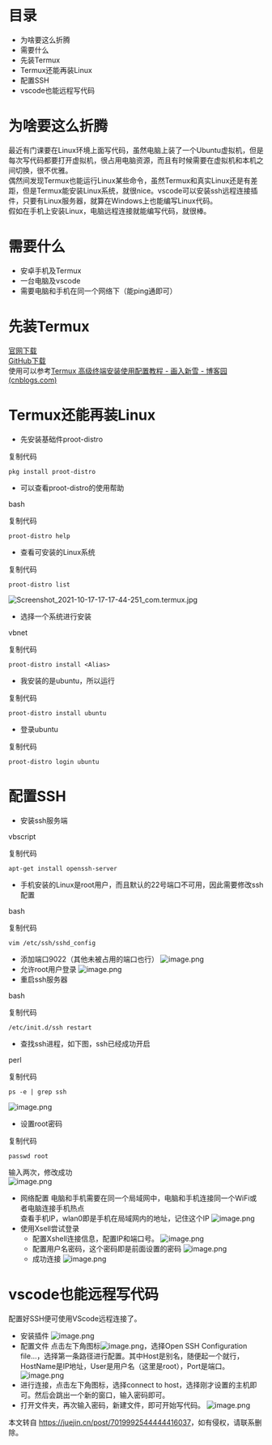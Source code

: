 目录
==

*   为啥要这么折腾
*   需要什么
*   先装Termux
*   Termux还能再装Linux
*   配置SSH
*   vscode也能远程写代码

为啥要这么折腾
=======

最近有门课要在Linux环境上面写代码，虽然电脑上装了一个Ubuntu虚拟机，但是每次写代码都要打开虚拟机，很占用电脑资源，而且有时候需要在虚拟机和本机之间切换，很不优雅。  
偶然间发现Termux也能运行Linux某些命令，虽然Termux和真实Linux还是有差距，但是Termux能安装Linux系统，就很nice。vscode可以安装ssh远程连接插件，只要有Linux服务器，就算在Windows上也能编写Linux代码。  
假如在手机上安装Linux，电脑远程连接就能编写代码，就很棒。

需要什么
====

*   安卓手机及Termux
*   一台电脑及vscode
*   需要电脑和手机在同一个网络下（能ping通即可）

先装Termux
========

[官网下载](https://link.juejin.cn?target=https%3A%2F%2Ftermux.com%2F "https://termux.com/")  
[GitHub下载](https://link.juejin.cn?target=https%3A%2F%2Fgithub.com%2Ftermux%2Ftermux-app%2Freleases "https://github.com/termux/termux-app/releases")  
使用可以参考[Termux 高级终端安装使用配置教程 - 画入新雪 - 博客园 (cnblogs.com)](https://link.juejin.cn?target=https%3A%2F%2Fwww.cnblogs.com%2Fcutesnow%2Fp%2F11430833.html "https://www.cnblogs.com/cutesnow/p/11430833.html")

Termux还能再装Linux
===============

*   先安装基础件proot-distro

复制代码

 `pkg install proot-distro` 

*   可以查看proot-distro的使用帮助

bash

复制代码

`proot-distro help`

*   查看可安装的Linux系统

复制代码

`proot-distro list`

![Screenshot_2021-10-17-17-17-44-251_com.termux.jpg](https://p9-juejin.byteimg.com/tos-cn-i-k3u1fbpfcp/c6d6809ae20e4089801c2182acffed78~tplv-k3u1fbpfcp-zoom-in-crop-mark:1512:0:0:0.awebp?)

*   选择一个系统进行安装

vbnet

复制代码

 `proot-distro install <Alias>` 

*   我安装的是ubuntu，所以运行

复制代码

 `proot-distro install ubuntu`

*   登录ubuntu

复制代码

`proot-distro login ubuntu`

配置SSH
=====

*   安装ssh服务端

vbscript

复制代码

`apt-get install openssh-server`

*   手机安装的Linux是root用户，而且默认的22号端口不可用，因此需要修改ssh配置

bash

复制代码

`vim /etc/ssh/sshd_config`

*   添加端口9022（其他未被占用的端口也行） ![image.png](https://p9-juejin.byteimg.com/tos-cn-i-k3u1fbpfcp/27c0474c7fb34793938fb97b28f7cee8~tplv-k3u1fbpfcp-zoom-in-crop-mark:1512:0:0:0.awebp?)
*   允许root用户登录 ![image.png](https://p9-juejin.byteimg.com/tos-cn-i-k3u1fbpfcp/4be5204da4824fd283e8b8c0c679d168~tplv-k3u1fbpfcp-zoom-in-crop-mark:1512:0:0:0.awebp?)
*   重启ssh服务器

bash

复制代码

`/etc/init.d/ssh restart`

*   查找ssh进程，如下图，ssh已经成功开启

perl

复制代码

`ps -e | grep ssh`

![image.png](https://p6-juejin.byteimg.com/tos-cn-i-k3u1fbpfcp/82ae4f42303a4538bab764dddd96845e~tplv-k3u1fbpfcp-zoom-in-crop-mark:1512:0:0:0.awebp?)

*   设置root密码

复制代码

`passwd root`

输入两次，修改成功  
![image.png](https://p3-juejin.byteimg.com/tos-cn-i-k3u1fbpfcp/b285f8ec0e93467f964d5b1a664f3334~tplv-k3u1fbpfcp-zoom-in-crop-mark:1512:0:0:0.awebp?)

*   网络配置 电脑和手机需要在同一个局域网中，电脑和手机连接同一个WiFi或者电脑连接手机热点  
    查看手机IP，wlan0即是手机在局域网内的地址，记住这个IP ![image.png](https://p9-juejin.byteimg.com/tos-cn-i-k3u1fbpfcp/ed53a82088e44c32b6b93de47d4d535c~tplv-k3u1fbpfcp-zoom-in-crop-mark:1512:0:0:0.awebp?)
*   使用Xsell尝试登录
    *   配置Xshell连接信息，配置IP和端口号。 ![image.png](https://p9-juejin.byteimg.com/tos-cn-i-k3u1fbpfcp/0deb0265f39843c082d0dd616c7fe872~tplv-k3u1fbpfcp-zoom-in-crop-mark:1512:0:0:0.awebp?)
    *   配置用户名密码，这个密码即是前面设置的密码 ![image.png](https://p3-juejin.byteimg.com/tos-cn-i-k3u1fbpfcp/879b127cc3134cf8b51f821d202b12bf~tplv-k3u1fbpfcp-zoom-in-crop-mark:1512:0:0:0.awebp?)
    *   成功连接 ![image.png](https://p1-juejin.byteimg.com/tos-cn-i-k3u1fbpfcp/2b77fd7eb4fe4ce991f8ea57f5d68b9f~tplv-k3u1fbpfcp-zoom-in-crop-mark:1512:0:0:0.awebp?)

vscode也能远程写代码
=============

配置好SSH便可使用VScode远程连接了。

*   安装插件 ![image.png](https://p6-juejin.byteimg.com/tos-cn-i-k3u1fbpfcp/1405d51ee90c493699fcaf1e880ac33c~tplv-k3u1fbpfcp-zoom-in-crop-mark:1512:0:0:0.awebp?)
*   配置文件 点击左下角图标![image.png](https://p6-juejin.byteimg.com/tos-cn-i-k3u1fbpfcp/afe4038cb4714a7cbeeea6b7d8408e87~tplv-k3u1fbpfcp-zoom-in-crop-mark:1512:0:0:0.awebp?)，选择Open SSH Configuration file...，选择第一条路径进行配置。其中Host是别名，随便起一个就行，HostName是IP地址，User是用户名（这里是root），Port是端口。 ![image.png](https://p6-juejin.byteimg.com/tos-cn-i-k3u1fbpfcp/5aea80717bad4be09dd3af9a380e81bb~tplv-k3u1fbpfcp-zoom-in-crop-mark:1512:0:0:0.awebp?)
*   进行连接，点击左下角图标，选择connect to host，选择刚才设置的主机即可。然后会跳出一个新的窗口，输入密码即可。
*   打开文件夹，再次输入密码，新建文件，即可开始写代码。 ![image.png](https://p1-juejin.byteimg.com/tos-cn-i-k3u1fbpfcp/f3dd2959ccf94857953c97454b6ed419~tplv-k3u1fbpfcp-zoom-in-crop-mark:1512:0:0:0.awebp?)

本文转自 <https://juejin.cn/post/7019992544444416037>，如有侵权，请联系删除。